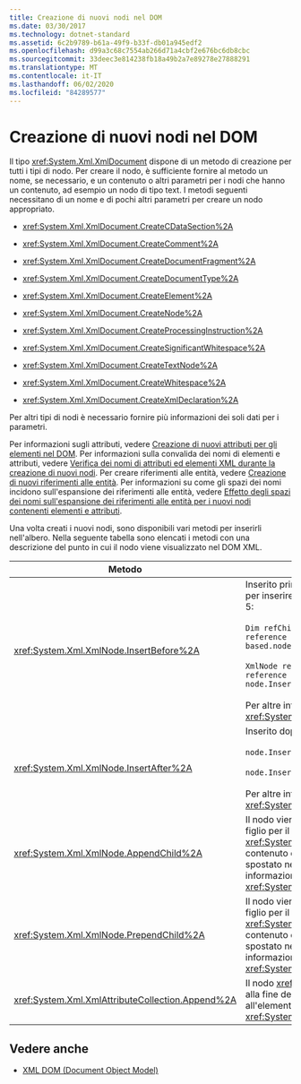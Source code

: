 ```yaml
---
title: Creazione di nuovi nodi nel DOM
ms.date: 03/30/2017
ms.technology: dotnet-standard
ms.assetid: 6c2b9789-b61a-49f9-b33f-db01a945edf2
ms.openlocfilehash: d99a3c68c7554ab266d71a4cbf2e676bc6db8cbc
ms.sourcegitcommit: 33deec3e814238fb18a49b2a7e89278e27888291
ms.translationtype: MT
ms.contentlocale: it-IT
ms.lasthandoff: 06/02/2020
ms.locfileid: "84289577"
---
```

# <a name="create-new-nodes-in-the-dom"></a>Creazione di nuovi nodi nel DOM
Il tipo <xref:System.Xml.XmlDocument> dispone di un metodo di creazione per tutti i tipi di nodo. Per creare il nodo, è sufficiente fornire al metodo un nome, se necessario, e un contenuto o altri parametri per i nodi che hanno un contenuto, ad esempio un nodo di tipo text. I metodi seguenti necessitano di un nome e di pochi altri parametri per creare un nodo appropriato.  
  
- <xref:System.Xml.XmlDocument.CreateCDataSection%2A>  
  
- <xref:System.Xml.XmlDocument.CreateComment%2A>  
  
- <xref:System.Xml.XmlDocument.CreateDocumentFragment%2A>  
  
- <xref:System.Xml.XmlDocument.CreateDocumentType%2A>  
  
- <xref:System.Xml.XmlDocument.CreateElement%2A>  
  
- <xref:System.Xml.XmlDocument.CreateNode%2A>  
  
- <xref:System.Xml.XmlDocument.CreateProcessingInstruction%2A>  
  
- <xref:System.Xml.XmlDocument.CreateSignificantWhitespace%2A>  
  
- <xref:System.Xml.XmlDocument.CreateTextNode%2A>  
  
- <xref:System.Xml.XmlDocument.CreateWhitespace%2A>  
  
- <xref:System.Xml.XmlDocument.CreateXmlDeclaration%2A>  
  
 Per altri tipi di nodi è necessario fornire più informazioni dei soli dati per i parametri.  
  
 Per informazioni sugli attributi, vedere [Creazione di nuovi attributi per gli elementi nel DOM](creating-new-attributes-for-elements-in-the-dom.md). Per informazioni sulla convalida dei nomi di elementi e attributi, vedere [Verifica dei nomi di attributi ed elementi XML durante la creazione di nuovi nodi](xml-element-and-attribute-name-verification-when-creating-new-nodes.md). Per creare riferimenti alle entità, vedere [Creazione di nuovi riferimenti alle entità](creating-new-entity-references.md). Per informazioni su come gli spazi dei nomi incidono sull'espansione dei riferimenti alle entità, vedere [Effetto degli spazi dei nomi sull'espansione dei riferimenti alle entità per i nuovi nodi contenenti elementi e attributi](namespace-affect-on-entity-ref-expansion-for-new-nodes.md).  
  
 Una volta creati i nuovi nodi, sono disponibili vari metodi per inserirli nell'albero. Nella seguente tabella sono elencati i metodi con una descrizione del punto in cui il nodo viene visualizzato nel DOM XML.  
  
|Metodo|Posizione del nodo|  
|------------|--------------------|  
|<xref:System.Xml.XmlNode.InsertBefore%2A>|Inserito prima del nodo di riferimento. Ad esempio, per inserire il nuovo nodo ad esempio nella posizione 5:<br /><br /> `Dim refChild As XmlNode = node.ChildNodes(4) 'The reference is zero-based.node.InsertBefore(newChild, refChild);`<br /><br /> `XmlNode refChild = node.ChildNodes[4]; //The reference is zero-based. node.InsertBefore(newChild, refChild);`<br /><br /> Per altre informazioni, vedere il metodo <xref:System.Xml.XmlNode.InsertBefore%2A>.|  
|<xref:System.Xml.XmlNode.InsertAfter%2A>|Inserito dopo il nodo di riferimento. Ad esempio:<br /><br /> `node.InsertAfter(newChild, refChild)`<br /><br /> `node.InsertAfter(newChild, refChild);`<br /><br /> Per altre informazioni, vedere il metodo <xref:System.Xml.XmlNode.InsertAfter%2A>.|  
|<xref:System.Xml.XmlNode.AppendChild%2A>|Il nodo viene aggiunto alla fine dell'elenco di nodi figlio per il nodo specificato. Se il nodo aggiunto è un <xref:System.Xml.XmlDocumentFragment>, l'intero contenuto del frammento del documento viene spostato nell'elenco figlio di questo nodo. Per altre informazioni, vedere il metodo <xref:System.Xml.XmlNode.AppendChild%2A>.|  
|<xref:System.Xml.XmlNode.PrependChild%2A>|Il nodo viene aggiunto all'inizio dell'elenco di nodi figlio per il nodo specificato. Se il nodo aggiunto è un <xref:System.Xml.XmlDocumentFragment>, l'intero contenuto del frammento del documento viene spostato nell'elenco figlio di questo nodo. Per altre informazioni, vedere il metodo <xref:System.Xml.XmlNode.PrependChild%2A>.|  
|<xref:System.Xml.XmlAttributeCollection.Append%2A>|Il nodo <xref:System.Xml.XmlAttribute> viene aggiunto alla fine della raccolta di attributi associata all'elemento. Per altre informazioni, vedere il metodo <xref:System.Xml.XmlAttributeCollection.Append%2A>.|  
  
## <a name="see-also"></a>Vedere anche

- [XML DOM (Document Object Model)](xml-document-object-model-dom.md)
